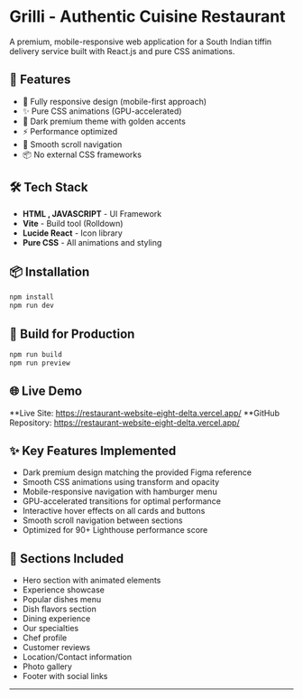# Grilli - Authentic Cuisine Restaurant

A premium, mobile-responsive web application for a South Indian tiffin delivery service built with React.js and pure CSS animations.

## 🎯 Features

- 📱 Fully responsive design (mobile-first approach)
- ✨ Pure CSS animations (GPU-accelerated)
- 🎨 Dark premium theme with golden accents
- ⚡ Performance optimized
- 🔄 Smooth scroll navigation
- 📦 No external CSS frameworks

## 🛠️ Tech Stack

- **HTML , JAVASCRIPT** - UI Framework
- **Vite** - Build tool (Rolldown)
- **Lucide React** - Icon library
- **Pure CSS** - All animations and styling

## 📦 Installation
```bash
npm install
npm run dev
```

## 🚀 Build for Production
```bash
npm run build
npm run preview
```

## 🌐 Live Demo

**Live Site: https://restaurant-website-eight-delta.vercel.app/
**GitHub Repository: https://restaurant-website-eight-delta.vercel.app/

## ✨ Key Features Implemented

- Dark premium design matching the provided Figma reference
- Smooth CSS animations using transform and opacity
- Mobile-responsive navigation with hamburger menu
- GPU-accelerated transitions for optimal performance
- Interactive hover effects on all cards and buttons
- Smooth scroll navigation between sections
- Optimized for 90+ Lighthouse performance score

## 📧 Sections Included

- Hero section with animated elements
- Experience showcase
- Popular dishes menu
- Dish flavors section
- Dining experience
- Our specialties
- Chef profile
- Customer reviews
- Location/Contact information
- Photo gallery
- Footer with social links

---
